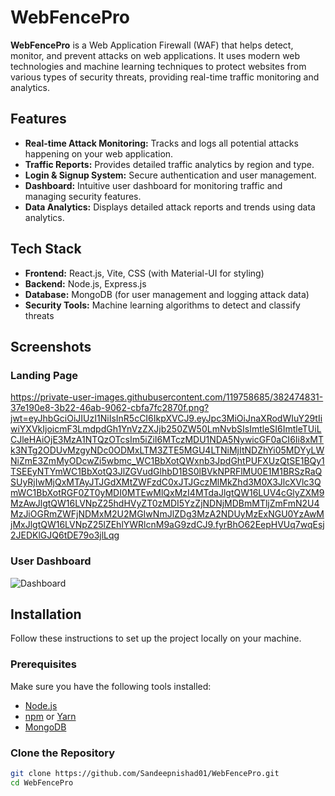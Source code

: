 # WebFencePro

**WebFencePro** is a Web Application Firewall (WAF) that helps detect, monitor, and prevent attacks on web applications. It uses modern web technologies and machine learning techniques to protect websites from various types of security threats, providing real-time traffic monitoring and analytics.

## Features

- **Real-time Attack Monitoring:** Tracks and logs all potential attacks happening on your web application.
- **Traffic Reports:** Provides detailed traffic analytics by region and type.
- **Login & Signup System:** Secure authentication and user management.
- **Dashboard:** Intuitive user dashboard for monitoring traffic and managing security features.
- **Data Analytics:** Displays detailed attack reports and trends using data analytics.

## Tech Stack

- **Frontend:** React.js, Vite, CSS (with Material-UI for styling)
- **Backend:** Node.js, Express.js
- **Database:** MongoDB (for user management and logging attack data)
- **Security Tools:** Machine learning algorithms to detect and classify threats

## Screenshots

### Landing Page
https://private-user-images.githubusercontent.com/119758685/382474831-37e190e8-3b22-46ab-9062-cbfa7fc2870f.png?jwt=eyJhbGciOiJIUzI1NiIsInR5cCI6IkpXVCJ9.eyJpc3MiOiJnaXRodWIuY29tIiwiYXVkIjoicmF3LmdpdGh1YnVzZXJjb250ZW50LmNvbSIsImtleSI6ImtleTUiLCJleHAiOjE3MzA1NTQzOTcsIm5iZiI6MTczMDU1NDA5NywicGF0aCI6Ii8xMTk3NTg2ODUvMzgyNDc0ODMxLTM3ZTE5MGU4LTNiMjItNDZhYi05MDYyLWNiZmE3ZmMyODcwZi5wbmc_WC1BbXotQWxnb3JpdGhtPUFXUzQtSE1BQy1TSEEyNTYmWC1BbXotQ3JlZGVudGlhbD1BS0lBVkNPRFlMU0E1M1BRSzRaQSUyRjIwMjQxMTAyJTJGdXMtZWFzdC0xJTJGczMlMkZhd3M0X3JlcXVlc3QmWC1BbXotRGF0ZT0yMDI0MTEwMlQxMzI4MTdaJlgtQW16LUV4cGlyZXM9MzAwJlgtQW16LVNpZ25hdHVyZT0zMDI5YzZjNDNjMDBmMTljZmFmN2U4MzJiOGRmZWFjNDMxM2U2MGIwNmJlZDg3MzA2NDUyMzExNGU0YzAwMjMxJlgtQW16LVNpZ25lZEhlYWRlcnM9aG9zdCJ9.fyrBhO62EepHVUq7wqEsj2JEDKlGJQ6tDE79o3jlLqg

### User Dashboard
![Dashboard](path-to-your-screenshot)

## Installation

Follow these instructions to set up the project locally on your machine.

### Prerequisites

Make sure you have the following tools installed:

- [Node.js](https://nodejs.org/en/)
- [npm](https://www.npmjs.com/) or [Yarn](https://yarnpkg.com/)
- [MongoDB](https://www.mongodb.com/)

### Clone the Repository

```bash
git clone https://github.com/Sandeepnishad01/WebFencePro.git
cd WebFencePro
